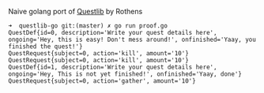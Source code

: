 Naive golang port of [Questlib](https://github.com/Rothens/QuestLib) by Rothens 
```
➜  questlib-go git:(master) ✗ go run proof.go
QuestDef{id=0, description='Write your quest details here', ongoing='Hey, this is easy! Don't mess around!', onfinished='Yaay, you finished the quest!'}
QuestRequest{subject=0, action='kill', amount='10'}
QuestRequest{subject=0, action='kill', amount='10'}
QuestDef{id=1, description='Write your quest details here', ongoing='Hey, This is not yet finished!', onfinished='Yaay, done'}
QuestRequest{subject=0, action='gather', amount='10'}
```